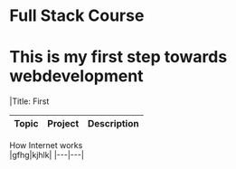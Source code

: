 # Full Stack Course

# This is my first step towards webdevelopment



|Title: First 


|Topic| Project| Description|
|----|--------|----|

How Internet works  
|gfhg|kjhlk|
|---|---|